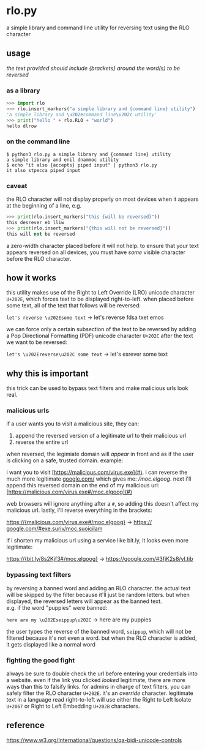 # rlo.py
a simple library and command line utility for reversing text using the RLO 
character

## usage

*the text provided should include {brackets} around the word(s) to be reversed*

### as a library

```py
>>> import rlo
>>> rlo.insert_markers("a simple library and {command line} utility")
'a simple library and \u202ecommand line\u202c utility'
>>> print("hello " + rlo.RLO + "world")
hello ‮world
```

### on the command line

```shell
$ python3 rlo.py a simple library and {command line} utility
a simple library and ‮command line‬ utility
$ echo "it also {accepts} piped input" | python3 rlo.py
it also ‮accepts‬ piped input
```

### caveat

the RLO character will not display properly on most devices when it appears at 
the beginning of a line, e.g.
```py
>>> print(rlo.insert_markers("this {will be reversed}"))
this ‮will be reversed‬
>>> print(rlo.insert_markers("{this will not be reversed}"))
this will not be reversed‬
```

a zero-width character placed before it will not help. to ensure that your text
appears reversed on all devices, you must have *some* visible character before
the RLO character.

## how it works

this utility makes use of the Right to Left Override (LRO) unicode character 
`U+202E`, which forces text to be displayed right-to-left. when placed before
some text, all of the text that follows will be reversed:

`let's reverse \u202Esome text` -> let's reverse ‮some text asdf

we can force only a certain subsection of the text to be reversed by adding a
Pop Directional Formatting (PDF) unicode character `U+202C` after the text we
want to be reversed:

`let's \u202Ereverse\u202C some text` -> let's ‮reverse‬ some text

## why this is important

this trick can be used to bypass text filters and make malicious urls look real.

### malicious urls

if a user wants you to visit a malicious site, they can:
1. append the reversed version of a legitimate url to their malicious url
2. reverse the entire url

when reversed, the legimiate domain will *appear* in front and as if the user is
clicking on a safe, trusted domain. example:

i want you to visit [https://malicious.com/virus.exe](#). i can reverse the much
more legitimate [google.com/](#) which gives me: */moc.elgoog*.
next i'll append this reversed domain on the end of my malicious url:
[https://malicious.com/virus.exe#/moc.elgoog](#)

web browsers will ignore anything after a `#`, so adding this doesn't affect
my malicious url. lastly, i'll reverse everything in the brackets:

[https://{malicious.com/virus.exe#/moc.elgoog}](#) -> 
[https://‮malicious.com/virus.exe#/moc.elgoog‬](#)

if i shorten my malicious url using a service like bit.ly, it looks even more
legitimate:

[https://{bit.ly/8s2Kjf3#/moc.elgoog}](#) -> [https://‮bit.ly/8s2Kjf3#/moc.elgoog‬](#)

### bypassing text filters

by reversing a banned word and adding an RLO character. the actual text will be
skipped by the filter because it'll just be random letters. but when displayed,
the reversed letters will appear as the banned text.  
e.g. if the word "puppies" were banned:

`here are my \u202Eseippup\u202C` -> here are my ‮seippup‬

the user types the reverse of the banned word, `seippup`, which will not be
filtered because it's not even a word. but when the RLO character is added, it
gets displayed like a normal word

### fighting the good fight

always be sure to double check the url before entering your credentials into
a website. even if the link you clicked *looked* legitimate, there are more ways
than this to falsify links. for admins in charge of text filters, you can safely
filter the RLO character `U+202E`. it's an *override* character. legitimate text
in a language read right-to-left will use either the Right to Left Isolate
`U+2067` or Right to Left Embedding `U+202B` characters.

## reference

https://www.w3.org/International/questions/qa-bidi-unicode-controls

